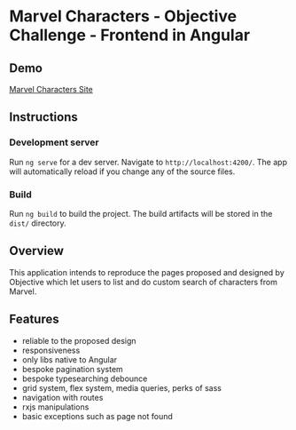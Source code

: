# Marvel Characters - Objective Challenge - Frontend in Angular

## Demo
[Marvel Characters Site](https://marvel-chars.vercel.app)

## Instructions
### Development server

Run `ng serve` for a dev server. Navigate to `http://localhost:4200/`. The app will automatically reload if you change any of the source files.

### Build

Run `ng build` to build the project. The build artifacts will be stored in the `dist/` directory.


## Overview
This application intends to reproduce the pages proposed and designed by Objective which let users to list and do custom search of characters from Marvel.


## Features
- reliable to the proposed design
- responsiveness
- only libs native to Angular
- bespoke pagination system
- bespoke typesearching debounce
- grid system, flex system, media queries, perks of sass
- navigation with routes
- rxjs manipulations
- basic exceptions such as page not found
